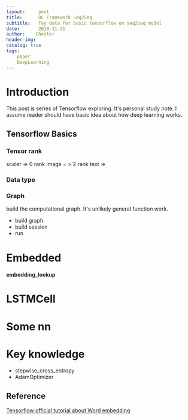 ```yaml
---
layout:     post
title:      DL Framework Seq2Seq
subtitle:   Toy data for basic tensorflow on seq2seq model
date:       2018-11-21
author:    Chester
header-img: 
catalog: true
tags:
    paper
    DeepLearning
---
```


# Introduction
This post is series of Tensorflow exploring. It's personal study note. I assume reader should have basic idea about how deep learning works. 
## Tensorflow Basics
### Tensor rank
scaler => 0 rank
image = > 2 rank
text => 
### Data type
### Graph 
build the computational graph. 
It's unlikely general function work. 
- build graph
- build session
- run
### 

# Embedded
#### embedding_lookup

# LSTMCell


# Some nn 




# Key knowledge
 - stepwise_cross_entropy
 - AdamOptimizer




## Reference
[Tensorflow official tutorial about Word embedding](https://www.tensorflow.org/tutorials/representation/word2vec)
<!--stackedit_data:
eyJoaXN0b3J5IjpbMjAzOTYzNjc1NSw1NzYyMTg1NzZdfQ==
-->
